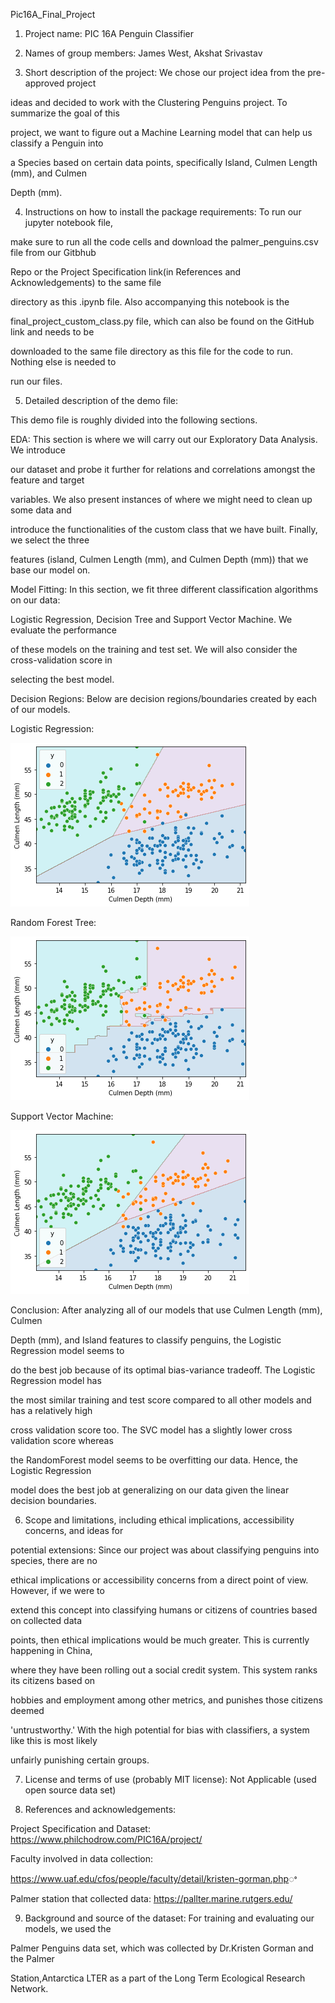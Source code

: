 ﻿
Pic16A_Final_Project

1. Project name: PIC 16A Penguin Classifier

2. Names of group members: James West, Akshat Srivastav


3. Short description of the project: We chose our project idea from the pre-approved project

ideas and decided to work with the Clustering Penguins project. To summarize the goal of this

project, we want to figure out a Machine Learning model that can help us classify a Penguin into

a Species based on certain data points, specifically Island, Culmen Length (mm), and Culmen

Depth (mm).

4. Instructions on how to install the package requirements: To run our jupyter notebook file,

make sure to run all the code cells and download the palmer_penguins.csv file from our Gitbhub

Repo or the Project Specification link(in References and Acknowledgements) to the same file

directory as this .ipynb file. Also accompanying this notebook is the

final_project_custom_class.py file, which can also be found on the GitHub link and needs to be

downloaded to the same file directory as this file for the code to run. Nothing else is needed to

run our files.

5. Detailed description of the demo file:

This demo file is roughly divided into the following sections.

EDA: This section is where we will carry out our Exploratory Data Analysis. We introduce

our dataset and probe it further for relations and correlations amongst the feature and target

variables. We also present instances of where we might need to clean up some data and

introduce the functionalities of the custom class that we have built. Finally, we select the three

features (island, Culmen Length (mm), and Culmen Depth (mm)) that we base our model on.

Model Fitting: In this section, we fit three different classification algorithms on our data:

Logistic Regression, Decision Tree and Support Vector Machine. We evaluate the performance

of these models on the training and test set. We will also consider the cross-validation score in

selecting the best model.

Decision Regions: Below are decision regions/boundaries created by each of our models.

Logistic Regression:

![Logistic Regression Decision Edge](decision_boundary_lr.png)


Random Forest Tree:

![Random Forest](decision_boundary_rf.png)


Support Vector Machine:

![Support Vector Machine](decision_boundary_SVM.png)



Conclusion: After analyzing all of our models that use Culmen Length (mm), Culmen

Depth (mm), and Island features to classify penguins, the Logistic Regression model seems to

do the best job because of its optimal bias-variance tradeoff. The Logistic Regression model has

the most similar training and test score compared to all other models and has a relatively high

cross validation score too. The SVC model has a slightly lower cross validation score whereas

the RandomForest model seems to be overfitting our data. Hence, the Logistic Regression

model does the best job at generalizing on our data given the linear decision boundaries.

6. Scope and limitations, including ethical implications, accessibility concerns, and ideas for

potential extensions: Since our project was about classifying penguins into species, there are no

ethical implications or accessibility concerns from a direct point of view. However, if we were to

extend this concept into classifying humans or citizens of countries based on collected data

points, then ethical implications would be much greater. This is currently happening in China,

where they have been rolling out a social credit system. This system ranks its citizens based on

hobbies and employment among other metrics, and punishes those citizens deemed

'untrustworthy.' With the high potential for bias with classifiers, a system like this is most likely

unfairly punishing certain groups.

7. License and terms of use (probably MIT license): Not Applicable (used open source data set)

8. References and acknowledgements:

Project Specification and Dataset: <https://www.philchodrow.com/PIC16A/project/>

Faculty involved in data collection:

<https://www.uaf.edu/cfos/people/faculty/detail/kristen-gorman.php>ꢀ

Palmer station that collected data: <https://pallter.marine.rutgers.edu/>

9. Background and source of the dataset: For training and evaluating our models, we used the

Palmer Penguins data set, which was collected by Dr.Kristen Gorman and the Palmer

Station,Antarctica LTER as a part of the Long Term Ecological Research Network.

